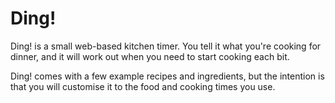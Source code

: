 Ding!
====

Ding! is a small web-based kitchen timer. You tell it what you're cooking for dinner, and it will work out when you need to start cooking each bit.

Ding! comes with a few example recipes and ingredients, but the intention is that you will customise it to the food and cooking times you use.
